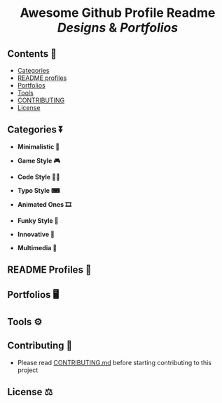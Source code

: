 <h1 align="center"><b>Awesome Github Profile Readme <i>Designs</i> & <i>Portfolios</i></b></h1>

<h2><b>Contents 📑</b></h2>

 - <a href="#categories">Categories</a>
 - <a href="#readme-profiles">README profiles</a>
 - <a href="#portfolios">Portfolios</a>
 - <a href="#tools">Tools</a>
 - <a href="#contributing">CONTRIBUTING</a>
 - <a href="#license">License</a>
 
<h2 id="categories"><b>Categories ⏬</b></h2>
 
 - <b>Minimalistic 🌟</b>

 - <b>Game Style 🎮</b>

 - <b>Code Style 👨‍💻</b>
 
 - <b>Typo Style ⌨</b>

 - <b>Animated Ones 🎞</b>
 
 - <b>Funky Style 🌈</b>

 - <b>Innovative 🤗</b>

 - <b>Multimedia 📸</b>

<h2 id="readme-profiles"><b>README Profiles 🧾</b></h2>

<h2 id="portfolios"><b>Portfolios 🖥</b></h2>

<h2 id="tools"><b>Tools ⚙</b></h2>

<h2 id="contributing"><b>Contributing 🤝</b></h2>

  - Please read <a href="https://github.com/roubalsehgal/awesome-github-readme-designs/blob/master/CONTRIBUTING.md">CONTRIBUTING.md</a> before starting contributing to this project

<h2 id="license"><b>License ⚖</b></h2>

